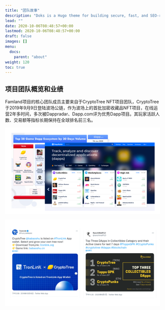 ```yaml
---
title: "团队故事"
description: "Doks is a Hugo theme for building secure, fast, and SEO-ready documentation websites, which you can easily update and customize."
lead: ""
date: 2020-10-06T08:48:57+00:00
lastmod: 2020-10-06T08:48:57+00:00
draft: false
images: []
menu:
  docs:
    parent: "about"
weight: 120
toc: true
---
```


## 项目团队概览和业绩

Famland项目的核心团队成员主要来自于CryptoTree NFT项目团队，CryptoTree于2019年9月9日登陆波场公链，作为波场上的首批加密收藏品NFT项目，在线运营2年多时间，多次被Dappradar、Dapp.com评为优秀Dapp项目。其玩家活跃人数、交易额等指标长期保持在全球排名前三名。

![](33.PNG)

![](34.PNG)



